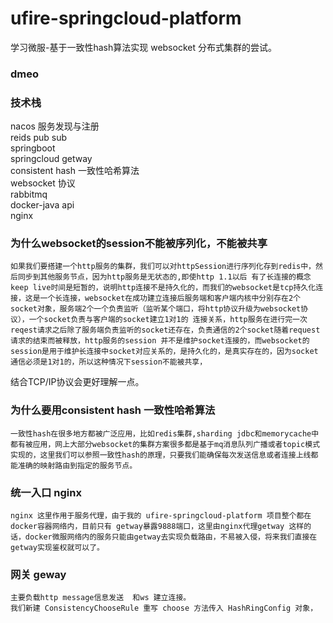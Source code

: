 # ufire-springcloud-platform
学习微服-基于一致性hash算法实现 websocket 分布式集群的尝试。
### dmeo
### 技术栈
nacos 服务发现与注册<br>
reids pub sub <br>
springboot<br>
springcloud getway<br>
consistent hash 一致性哈希算法<br>
websocket 协议<br>
rabbitmq<br>
docker-java api<br>
nginx<br>
### 为什么websocket的session不能被序列化，不能被共享
    如果我们要搭建一个http服务的集群，我们可以对httpSession进行序列化存到redis中，然后同步到其他服务节点，因为http服务是无状态的,即使http 1.1以后 有了长连接的概念keep live时间是短暂的，说明http连接不是持久化的，而我们的websocket是tcp持久化连接，这是一个长连接，websocket在成功建立连接后服务端和客户端内核中分别存在2个socket对象，服务端2个一个负责监听（监听某个端口，将http协议升级为websocket协议），一个socket负责与客户端的socket建立1对1的 连接关系，http服务在进行完一次reqest请求之后除了服务端负责监听的socket还存在，负责通信的2个socket随着request请求的结束而被释放，http服务的session 并不是维护socket连接的，而websocket的session是用于维护长连接中socket对应关系的，是持久化的，是真实存在的，因为socket通信必须是1对1的，所以这种情况下session不能被共享，
结合TCP/IP协议会更好理解一点。
### 为什么要用consistent hash 一致性哈希算法
    一致性hash在很多地方都被广泛应用，比如redis集群,sharding jdbc和memorycache中都有被应用，网上大部分websocket的集群方案很多都是基于mq消息队列广播或者topic模式实现的，这里我们可以参照一致性hash的原理，只要我们能确保每次发送信息或者连接上线都能准确的映射路由到指定的服务节点。
### 统一入口 nginx
    nginx 这里作用于服务代理，由于我的 ufire-springcloud-platform 项目整个都在docker容器网络内，目前只有 getway暴露9888端口，这里由nginx代理getway 这样的话，docker微服网络内的服务只能由getway去实现负载路由，不易被入侵，将来我们直接在getway实现鉴权就可以了。
### 网关 geway
    主要负载http message信息发送  和ws 建立连接。
    我们新建 ConsistencyChooseRule 重写 choose 方法传入 HashRingConfig 对象，